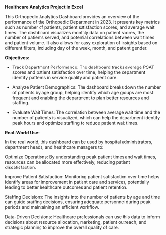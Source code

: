 **Healthcare Analytics Project in Excel**

This Orthopedic Analytics Dashboard provides an overview of the performance of the Orthopedic Department in 2023. It presents key metrics such as number of patients, patient satisfaction scores, and average wait times. The dashboard visualizes monthly data on patient scores, the number of patients served, and potential correlations between wait times and patient volume. It also allows for easy exploration of insights based on different filters, including day of the week, month, and patient gender.

**Objectives:**

- Track Department Performance: The dashboard tracks average PSAT scores and patient satisfaction over time, helping the department identify patterns in service quality and patient care.

- Analyze Patient Demographics: The dashboard breaks down the number of patients by age group, helping identify which age groups are most frequent and enabling the department to plan better resources and staffing.

- Evaluate Wait Times: The correlation between average wait time and the number of patients is visualized, which can help the department identify peak hours and optimize staffing to reduce patient wait times.


**Real-World Use:**

In the real world, this dashboard can be used by hospital administrators, department heads, and healthcare managers to:

Optimize Operations: By understanding peak patient times and wait times, resources can be allocated more effectively, reducing patient dissatisfaction.

Improve Patient Satisfaction: Monitoring patient satisfaction over time helps identify areas for improvement in patient care and services, potentially leading to better healthcare outcomes and patient retention.

Staffing Decisions: The insights into the number of patients by age and time can guide staffing decisions, ensuring adequate personnel during peak periods and maintaining an efficient workflow.

Data-Driven Decisions: Healthcare professionals can use this data to inform decisions about resource allocation, marketing, patient outreach, and strategic planning to improve the overall quality of care.
